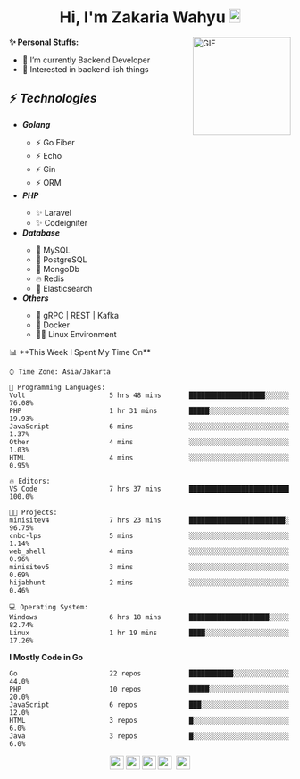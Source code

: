 <h1 align="center">Hi, I'm Zakaria Wahyu <img src="https://github.com/TheDudeThatCode/TheDudeThatCode/blob/master/Assets/Hi.gif" width="20px" height="25px"></h1>

<img align="right" alt="GIF" height="175px" src="https://www.nayakapratama.co.id/wp-content/uploads/2019/07/Website-Maintenance.gif" />

**✨ Personal Stuffs:**
- 🔭 I’m currently Backend Developer
- 🌱 Interested in backend-ish things

<h2>⚡ <i>Technologies</i></h2>
<ul>
<li><strong><i>Golang</i></strong></li>
  <ul>
    <li>⚡ Go Fiber</li>
    <li>⚡ Echo</li>
    <li>⚡ Gin</li>
    <li>⚡ ORM</li>
  </ul>
<li><strong><i>PHP</i></strong></li>
  <ul>
    <li>✨ Laravel</li>
    <li>✨ Codeigniter</li>
  </ul>
<li><strong><i>Database</i></strong></li>
  <ul>
    <li>🐬 MySQL</li>
    <li>🐘 PostgreSQL</li>
    <li>🍃 MongoDb</li>
    <li>🔥 Redis</li>
    <li>🔎 Elasticsearch</li>
  </ul>
  <li><strong><i>Others</i></strong></li>
  <ul>
    <li>💫 gRPC | REST | Kafka</li>
    <li>🐳 Docker</li>
    <li>👨‍💻 Linux Environment</li>
  </ul>
</ul>
<!--START_SECTION:waka-->
📊 **This Week I Spent My Time On** 

```text
⌚︎ Time Zone: Asia/Jakarta

💬 Programming Languages: 
Volt                     5 hrs 48 mins       ███████████████████░░░░░░   76.08% 
PHP                      1 hr 31 mins        █████░░░░░░░░░░░░░░░░░░░░   19.93% 
JavaScript               6 mins              ░░░░░░░░░░░░░░░░░░░░░░░░░   1.37% 
Other                    4 mins              ░░░░░░░░░░░░░░░░░░░░░░░░░   1.03% 
HTML                     4 mins              ░░░░░░░░░░░░░░░░░░░░░░░░░   0.95%

🔥 Editors: 
VS Code                  7 hrs 37 mins       █████████████████████████   100.0%

🐱‍💻 Projects: 
minisitev4               7 hrs 23 mins       ████████████████████████░   96.75% 
cnbc-lps                 5 mins              ░░░░░░░░░░░░░░░░░░░░░░░░░   1.14% 
web_shell                4 mins              ░░░░░░░░░░░░░░░░░░░░░░░░░   0.96% 
minisitev5               3 mins              ░░░░░░░░░░░░░░░░░░░░░░░░░   0.69% 
hijabhunt                2 mins              ░░░░░░░░░░░░░░░░░░░░░░░░░   0.46%

💻 Operating System: 
Windows                  6 hrs 18 mins       ████████████████████░░░░░   82.74% 
Linux                    1 hr 19 mins        ████░░░░░░░░░░░░░░░░░░░░░   17.26%

```

**I Mostly Code in Go** 

```text
Go                       22 repos            ███████████░░░░░░░░░░░░░░   44.0% 
PHP                      10 repos            █████░░░░░░░░░░░░░░░░░░░░   20.0% 
JavaScript               6 repos             ███░░░░░░░░░░░░░░░░░░░░░░   12.0% 
HTML                     3 repos             █░░░░░░░░░░░░░░░░░░░░░░░░   6.0% 
Java                     3 repos             █░░░░░░░░░░░░░░░░░░░░░░░░   6.0%

```



<!--END_SECTION:waka-->

<p align="center">
<a href="https://www.linkedin.com/in/zakariawahyu" target="_blank"><img src="https://img.shields.io/badge/linkedin-%230077B5.svg?&style=for-the-badge&logo=linkedin&logoColor=white" height=25></a>
<a href="https://medium.com/@zakariawahyu" target="_blank"><img src="https://img.shields.io/badge/Medium-12100E?style=for-the-badge&logo=medium&logoColor=white" height=25></a>
<a href="https://medium.com/@zakariawahyu" target="_blank"><img src="https://img.shields.io/badge/Portfolio-2300843e?style=for-the-badge&logo=About.me&logoColor=white" height=25></a>
<a href="https://www.twitter.com/_zakariawahyu" target="_blank"><img src="https://img.shields.io/badge/twitter-%231DA1F2.svg?&style=for-the-badge&logo=twitter&logoColor=white" height=25></a> 
<a href="https://www.instagram.com/_zakariawahyu" target="_blank"><img src="https://img.shields.io/badge/instagram-%23E4405F.svg?&style=for-the-badge&logo=instagram&logoColor=white" height=25></a>
